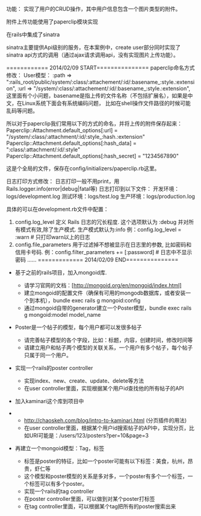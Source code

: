 功能：
实现了用户的CRUD操作，其中用户信息包含一个图片类型的附件。

附件上传功能使用了paperclip模块实现

在rails中集成了sinatra

sinatra主要提供Api级别的服务，在本案例中，create user部分同时实现了sinatra api方式的调用（通过ajax请求调用api，没有实现图片上传功能）。


============ 2014/02/09 START===============
paperclip命名方式修改：
User模型：
:path => ":rails_root/public/system/:class/:attachement/:id/:basename_:style.:extension",
:url => "/system/:class/:attachement/:id/:basename_:style.:extension",
这里面有个小问题，basename是指上传的文件名称（不包括扩展名），如果是中文，在Linux系统下面会有系统编码问题，
比如在shell操作文件路径的时候可能乱码等问题。

所以对于paperclip我们常用以下的方式的命名，并将上传的附件保存起来：
Paperclip::Attachment.default_options[:url] = "/system/:class/:attachment/:id/:style_:hash.:extension"
Paperclip::Attachment.default_options[:hash_data] = ":class/:attachment/:id/:style"
Paperclip::Attachment.default_options[:hash_secret] = "1234567890"

这是个全局的文件，保存在config/initializers/paperclip.rb这里。


日志打印方式修改：
日志打印一般不用print，用Rails.logger.info(error|debug|fatal等)
日志打印到以下文件：
开发环境：logs/development.log
测试环境：logs/test.log
生产环境：logs/production.log

具体的可以在development.rb文件中配置：
1. config.log_level 定义 Rails 日志的冗长程度. 这个选项默认为 :debug 并对所有模式有效,除了生产模式. 生产模式默认为:info
   例：config.log_level = :warn      # 只打印warn以上的日志
2. config.file_parameters 用于过滤掉不想被显示在日志里的参数, 比如密码和信用卡号码.
  例：config.filter_parameters += [:password]   # 日志中不显示密码
......
============= 2014/02/09 END===============



* 基于之前的rails项目，加入mongoid库. 
	* 请学习官网的文档：[http://mongoid.org/en/mongoid/index.html]
	* 建立mongoid的配置文件（确保有可用的mongodb数据库，或者安装一个到本机），bundle exec rails g mongoid:config
	* 通过mongoid自带的generator建立一个Poster模型，bundle exec rails g mongoid:model model_name

* Poster是一个帖子的模型，每个用户都可以发很多帖子
	* 请完善帖子模型的各个字段，比如：标题，内容，创建时间，修改时间等
	* 请建立用户和帖子两个模型的关联关系，一个用户有多个帖子，每个帖子只属于同一个用户。

* 实现一个rails的poster controller
	* 实现index、new、create、update、delete等方法
	* 在user controller里面，实现根据某个用户id查找他的所有帖子的API

* 加入kaminari这个库到项目中
* 
	* http://chaoskeh.com/blog/intro-to-kaminari.html (分页插件的用法)
	* 在user controller里面，根据某个用户id搜索帖子的API中，实现分页，比如URI可能是：/users/123/posters?per=10&page=3

* 再建立一个mongoid模型：Tag，标签
	* 标签是poster的特征，比如一个poster可能有以下标签：美食，杭州，昂贵，虾仁等
	* 这个模型和poster模型的关系是多对多，一个poster有多个一个标签，一个标签可以有多个poster。
	* 实现一个rails的tag controller
	* 在poster controller里面，可以做到对某个poster打标签
	* 在tag controller里面，可以根据某个tag把所有的poster搜索出来




